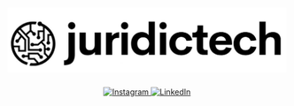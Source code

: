 <h1 align="center">
  <a href="http://www.juridictech.ai" rel="noreferrer" title="juridictech.ai">
    <img alt="juridictech.ai" src="profile/logo.jpeg">
  </a>
</h1>

<p align="center">
  <a href="https://www.instagram.com/juridictech.ai" rel="noreferrer" title="Instagram">
    <img alt="Instagram" src="https://img.shields.io/badge/Instagram-juridictech-90ff77">
  </a>
  <a href="https://www.linkedin.com/company/juridictech" rel="noreferrer" title="LinkedIn">
    <img alt="LinkedIn" src="https://img.shields.io/badge/Linkedin-juridictech-90ff77">
  </a>
</p>

